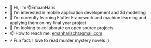 - 👋 Hi, I’m @EmaanHaris
- 👀 I’m interested in mobile application development and 3d modelling
- 🌱 I’m currently learning Flutter Framework and machine learning and applying them on my final year project
- 💞️ I’m looking to collaborate on open source projects
- 📫 How to reach me: emanharisch@gmail.com
- ⚡ Fun fact: I love to read murder mystery novels :)

<!---
EmaanHaris/EmaanHaris is a ✨ special ✨ repository because its `README.md` (this file) appears on your GitHub profile.
You can click the Preview link to take a look at your changes.
--->
